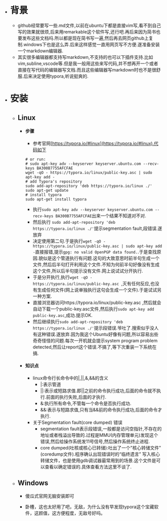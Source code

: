 * # 背景
    * github经常要写一些.md文件,以前在ubuntu下都是直接vim写,看不到自己写的效果就很烦,后来用remarkable这个软件写,还行吧.再后来因为简书也要发布这些文档吗.所以都是现在简书写一遍,然后再去网页github上复制.windows下也是这么弄.后来这样感觉一直用网页写不方便.遂准备安装一个markdown编辑器.
  * 其实很多编辑器都支持写markdown,不支持的也可以下插件支持.比如vim,subline,vscode等.但是我一般用这些来写代码,并不想再开一个或者直接在写代码的编辑器写文档.而且这些编辑器写markdown时也不是很舒服.后来决定使用typora,听说挺爽的.
* # 安装
    * ## Linux
      * #### 步骤
        * 参考官网[https://typora.io/#linux](https://typora.io/#linux).代码如下
        ```
        # or run:
        # sudo apt-key adv --keyserver keyserver.ubuntu.com --recv-keys BA300B7755AFCFAE
        wget -qO - https://typora.io/linux/public-key.asc | sudo apt-key add -
        # add Typora's repository
        sudo add-apt-repository 'deb https://typora.io/linux ./'
        sudo apt-get update
        # install typora
        sudo apt-get install typora
        ```
        * 执行```sudo apt-key adv --keyserver keyserver.ubuntu.com --recv-keys BA300B7755AFCFAE```出来一个结果不知道对不对.
        * 然后执行 ```sudo add-apt-repository 'deb https://typora.io/linux ./'```提示segmentation fault,段错误.遂放弃
        * 决定使用第二句.于是执行```wget -qO - https://typora.io/linux/public-key.asc | sudo apt-key add -```直接报错,提示```gpg: no valid OpenPGP data found.```.于是查找原因.貌似是这个管道执行有问题.这句的大致意思时前半句生成一个文件,然后后半句打开利用这个文件.不知为何前半句好像没有生成这个文件,所以后半句提示没有文件.网上说试试分开执行.
        * 于是分开执行,执行```wget -qO - https://typora.io/linux/public-key.asc ```,灭有任何反应,也没有生成任何文件(网上说单独执行这句会生成一个文件).于是试试另一种方案.
        * 直接浏览器访问https://typora.io/linux/public-key.asc ,然后就会自动下载一个public-key.asc文件,然后执行```sudo apt-key add public-key.asc```,成功.提示OK.
        * 然后继续执行```sudo add-apt-repository 'deb https://typora.io/linux ./'```提示段错误.爷吐了.搜索似乎没人有这种错误.遂放弃.因为我这个Ubuntu好像有问题,所以容易出些奇奇怪怪的问题.每次一开机就会提示system program problem detected,然后让report这个错误.不搞了,等下次重装一下系统在搞.
      * #### 知识点
        * linux命令行长命令中的|,||,&,&&的含义
          * |:表示管道
          * ||:表示或短路求值.即||之前的命令执行成功,后面的命令就不执行.前面的执行失败,后面的才执行.
          * &:执行所有命令,不管每一个命令是否执行成功.
          * &&:表示与短路求值,只有当&&前的命令执行成功,后面的命令才执行.
        * 关于Segmentation fault(core dumped) 错误
            * segmentation fault表示段错误,一般都是访问空指针,不存在的地址或者栈溢出导致的.过程是MMU(内存管理单元)发现这个错误,然后给操作系统发11号信号,然后操作系统终止进程.
            * core dumped(吐核或核心已转储):吐出了一个"核心转储文件"(coredump文件).程序确认出现错误时的“临终遗言” 写入核心转储文件，也是使用gdb调试器最常用到的场景.这个文件是可以查看以确定错误的.具体查看方法这里不谈了.
    
  * ## Windows
  
    * 傻瓜式官网无脑安装即可
  
    * 卧槽，这也太好用了吧，无敌，为什么没有早发现typora这个宝藏软件，这颜值，这方便程度，无敌号好吗。
  
      

